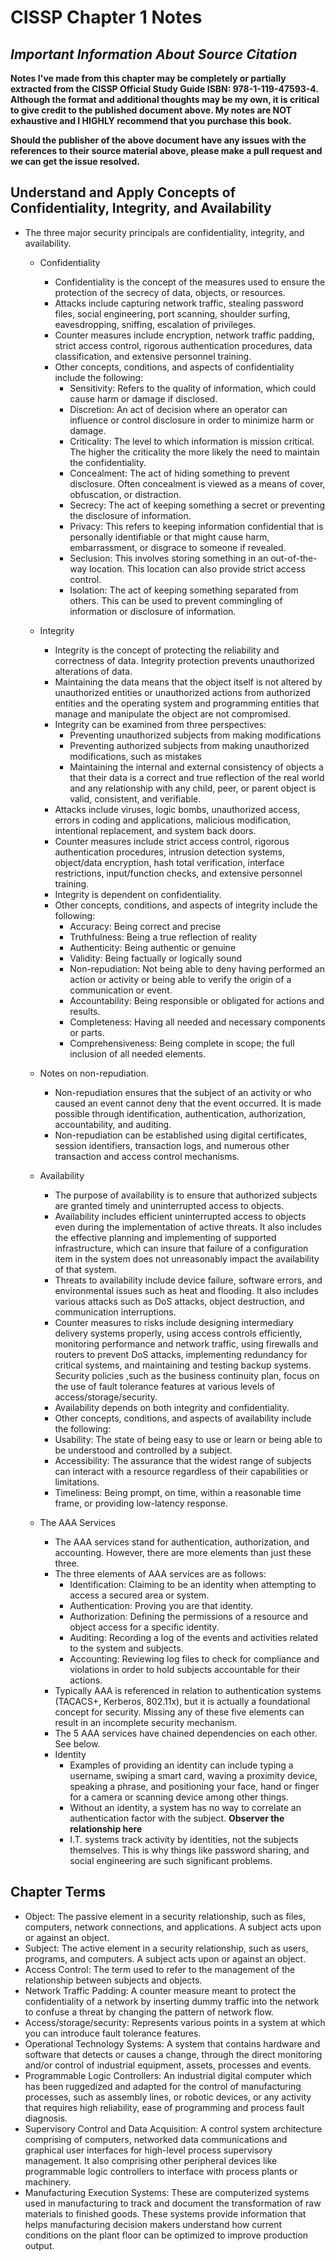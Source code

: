 # CISSP Chapter 1 Notes #

## *Important Information About Source Citation* ##

**Notes I've made from this chapter may be completely or partially extracted from the CISSP Official Study Guide ISBN: 978-1-119-47593-4. Although the format and additional thoughts may be my own, it is critical to give credit to the published document above. My notes are NOT exhaustive and I HIGHLY recommend that you purchase this book.**

**Should the publisher of the above document have any issues with the references to their source material above, please make a pull request and we can get the issue resolved.**

## Understand and Apply Concepts of Confidentiality, Integrity, and Availability ##

- The three major security principals are confidentiality, integrity, and availability.
	+ Confidentiality
		* Confidentiality is the concept of the measures used to ensure the protection of the secrecy of data, objects, or resources.
		* Attacks include capturing network traffic, stealing password files, social engineering, port scanning, shoulder surfing, eavesdropping, sniffing, escalation of privileges.
		* Counter measures include encryption, network traffic padding, strict access control, rigorous authentication procedures, data classification, and extensive personnel training.
		* Other concepts, conditions, and aspects of confidentiality include the following:
			- Sensitivity: Refers to the quality of information, which could cause harm or damage if disclosed.
			- Discretion: An act of decision where an operator can influence or control disclosure in order to minimize harm or damage.
			- Criticality: The level to which information is mission critical. The higher the criticality the more likely the need to maintain the confidentiality.
			- Concealment: The act of hiding something to prevent disclosure. Often concealment is viewed as a means of cover, obfuscation, or distraction.
			- Secrecy: The act of keeping something a secret or preventing the disclosure of information.
			- Privacy: This refers to keeping information confidential that is personally identifiable or that might cause harm, embarrassment, or disgrace to someone if revealed.
			- Seclusion: This involves storing something in an out-of-the-way location. This location can also provide strict access control.
			- Isolation: The act of keeping something separated from others. This can be used to prevent commingling of information or disclosure of information.

	+ Integrity
		* Integrity is the concept of protecting the reliability and correctness of data. Integrity protection prevents unauthorized alterations of data. 
		* Maintaining the data means that the object itself is not altered by unauthorized entities or unauthorized actions from authorized entities and the operating system and programming entities that manage and manipulate the object are not compromised.
		* Integrity can be examined from three perspectives:
			- Preventing unauthorized subjects from making modifications
			- Preventing authorized subjects from making unauthorized modifications, such as mistakes
			- Maintaining the internal and external consistency of objects a that their data is a correct and true reflection of the real world and any relationship with any child, peer, or parent object is valid, consistent, and verifiable.
		* Attacks include viruses, logic bombs, unauthorized access, errors in coding and applications, malicious modification, intentional replacement, and system back doors.
		* Counter measures include strict access control, rigorous authentication procedures, intrusion detection systems, object/data encryption, hash total verification, interface restrictions, input/function checks, and extensive personnel training.
		* Integrity is dependent on confidentiality.
		* Other concepts, conditions, and aspects of integrity include the following:
			- Accuracy: Being correct and precise
			- Truthfulness: Being a true reflection of reality
			- Authenticity: Being authentic or genuine
			- Validity: Being factually or logically sound
			- Non-repudiation: Not being able to deny having performed an action or activity or being able to verify the origin of a communication or event.
			- Accountability: Being responsible or obligated for actions and results.
			- Completeness: Having all needed and necessary components or parts.
			- Comprehensiveness: Being complete in scope; the full inclusion of all needed elements.
			
	+ Notes on non-repudiation.
		* Non-repudiation ensures that the subject of an activity or who caused an event cannot deny that the event occurred. It is made possible through identification, authentication, authorization, accountability, and auditing.
		* Non-repudiation can be established using digital certificates, session identifiers, transaction logs, and numerous other transaction and access control mechanisms.

	+ Availability
		* The purpose of availability is to ensure that authorized subjects are granted timely and uninterrupted access to objects. 
		* Availability includes efficient uninterrupted access to objects even during the implementation of active threats. It also includes the effective planning and implementing of supported infrastructure, which can insure that failure of a configuration item in the system does not unreasonably impact the availability of that system.
		* Threats to availability include device failure, software errors, and environmental issues such as heat and flooding. It also includes various attacks such as DoS attacks, object destruction, and communication interruptions.
		* Counter measures to risks include designing intermediary delivery systems properly, using access controls efficiently, monitoring performance and network traffic, using firewalls and routers to prevent DoS attacks, implementing redundancy for critical systems, and maintaining and testing backup systems. Security policies ,such as the business continuity plan, focus on the use of fault tolerance features at various levels of access/storage/security.
		* Availability depends on both integrity and confidentiality.
		* Other concepts, conditions, and aspects of availability include the following:
		* Usability: The state of being easy to use or learn or being able to be understood and controlled by a subject.
		* Accessibility: The assurance that the widest range of subjects can interact with a resource regardless of their capabilities or limitations.
		* Timeliness: Being prompt, on time, within a reasonable time frame, or providing low-latency response.  

	+ The AAA Services
		* The AAA services stand for authentication, authorization, and accounting. However, there are more elements than just these three.
		* The three elements of AAA services are as follows:
			- Identification: Claiming to be an identity when attempting to access a secured area or system.
			- Authentication: Proving you are that identity.
			- Authorization: Defining the permissions of a resource and object access for a specific identity.
			- Auditing: Recording a log of the events and activities related to the system and subjects.
			- Accounting: Reviewing log files to check for compliance and violations in order to hold subjects accountable for their actions.
		* Typically AAA is referenced in relation to authentication systems (TACACS+, Kerberos, 802.11x), but it is actually a foundational concept for security. Missing any of these five elements can result in an incomplete security mechanism.
		* The 5 AAA services have chained dependencies on each other. See below.
		* Identity
			- Examples of providing an identity can include typing a username, swiping a smart card, waving a proximity device, speaking a phrase, and positioning your face, hand or finger for a camera or scanning device among other things.
			- Without an identity, a system has no way to correlate an authentication factor with the subject. **Observer the relationship here**
			- I.T. systems track activity by identities, not the subjects themselves. This is why things like password sharing, and social engineering are such significant problems.

## Chapter Terms ##

- Object: The passive element in a security relationship, such as files, computers, network connections, and applications. A subject acts upon or against an object.
- Subject: The active element in a security relationship, such as users, programs, and computers. A subject acts upon or against an object.
- Access Control: The term used to refer to the management of the relationship between subjects and objects.
- Network Traffic Padding: A counter measure meant to protect the confidentiality of a network by inserting dummy traffic into the network to confuse a threat by changing the pattern of network flow.
- Access/storage/security: Represents various points in a system at which you can introduce fault tolerance features.
- Operational Technology Systems: A system that contains hardware and software that detects or causes a change, through the direct monitoring and/or control of industrial equipment, assets, processes and events.
- Programmable Logic Controllers: An industrial digital computer which has been ruggedized and adapted for the control of manufacturing processes, such as assembly lines, or robotic devices, or any activity that requires high reliability, ease of programming and process fault diagnosis.
- Supervisory Control and Data Acquisition: A control system architecture comprising of computers, networked data communications and graphical user interfaces for high-level process supervisory management. It also comprising other peripheral devices like programmable logic controllers to interface with process plants or machinery.
- Manufacturing Execution Systems: These are computerized systems used in manufacturing to track and document the transformation of raw materials to finished goods. These systems provide information that helps manufacturing decision makers understand how current conditions on the plant floor can be optimized to improve production output.
